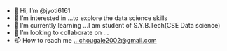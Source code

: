 - 👋 Hi, I’m @jyoti6161
- 👀 I’m interested in ...to explore the data science skills
- 🌱 I’m currently learning ...I am student of S.Y.B.Tech(CSE Data science) 
- 💞️ I’m looking to collaborate on ...
- 📫 How to reach me ...chougale2002@gmail.com

<!---
jyoti6161/jyoti6161 is a ✨ special ✨ repository because its `README.md` (this file) appears on your GitHub profile.
You can click the Preview link to take a look at your changes.
--->
